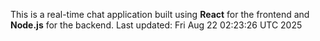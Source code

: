 This is a real-time chat application built using **React** for the frontend and **Node.js** for the backend.
Last updated: Fri Aug 22 02:23:26 UTC 2025

